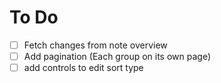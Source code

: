 # To Do
- [ ] Fetch changes from note overview
- [ ] Add pagination (Each group on its own page)
- [ ] add controls to edit sort type
